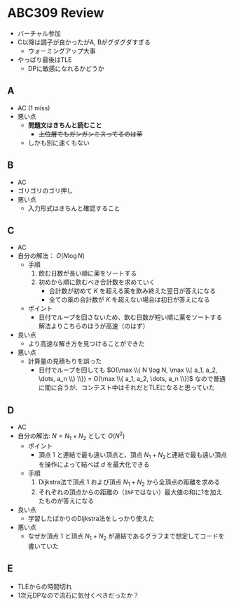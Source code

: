 # ABC309 Review
- バーチャル参加
- C以降は調子が良かったがA, Bがグダグダすぎる
  - ウォーミングアップ大事
- やっぱり最後はTLE
  - DPに敏感になれるかどうか

## A
- AC (1 miss)
- 悪い点
  - **問題文はきちんと読むこと**
    - ~~上位層でもガンガンミスってるのは草~~
  - しかも別に速くもない

## B
- AC
- ゴリゴリのゴリ押し
- 悪い点
  - 入力形式はきちんと確認すること

## C
- AC
- 自分の解法： $O(N \log N)$
    - 手順
        1. 飲む日数が長い順に薬をソートする
        1. 初めから順に飲むべき合計数を求めていく
            - 合計数が初めて $K$ を超える薬を飲み終えた翌日が答えになる
            - 全ての薬の合計数が $K$ を超えない場合は初日が答えになる
    - ポイント
        - 日付でループを回さないため、飲む日数が短い順に薬をソートする解法よりこちらのほうが高速（のはず）
- 良い点
    - より高速な解き方を見つけることができた
- 悪い点
    - 計算量の見積もりを誤った
        - 日付でループを回しても $O(\max \\{ N \log N, \max \\{ a_1, a_2, \dots, a_n \\} \\}) = O(\max \\{ a_1, a_2, \dots, a_n \\})$ なので普通に間に合うが、コンテスト中はそれだとTLEになると思っていた

## D
- AC
- 自分の解法: $N = N_1 + N_2$ として $O(N^2)$
    - ポイント
        - 頂点 $1$ と連結で最も遠い頂点と、頂点 $N_1 + N_2$と連結で最も遠い頂点を操作によって結べば $d$ を最大化できる
    - 手順
        1. Dijkstra法で頂点 $1$ および頂点 $N_1 + N_2$ から全頂点の距離を求める
        1. それぞれの頂点からの距離の（`INF`ではない）最大値の和に1を加えたものが答えになる
- 良い点
    - 学習したばかりのDijkstra法をしっかり使えた
- 悪い点
    - なぜか頂点 $1$ と頂点 $N_1 + N_2$ が連結であるグラフまで想定してコードを書いていた


## E
- TLEからの時間切れ
- 1次元DPなので流石に気付くべきだったか？
